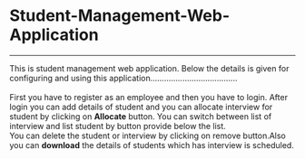 <h1>Student-Management-Web-Application</h1>
<hr>
This is student management web application. Below the details is given for configuring and using this application......................................<br><br>
First you have to register as an employee and then you have to login.
After login you can add details of student and you can allocate interview for student by clicking on <b>Allocate</b> button.
You can switch between list of interview and list student by button provide below the list.<br>
You can delete the student or interview by clicking on remove button.Also you can <b>download</b> the details of students which has interview is scheduled.
